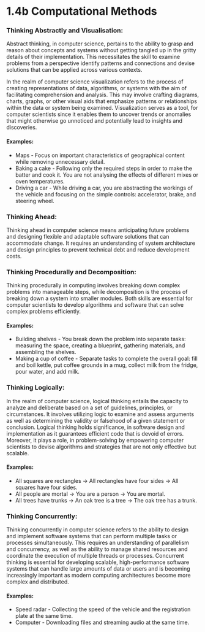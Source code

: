 # 1.4b Computational Methods

### Thinking Abstractly and Visualisation:

Abstract thinking, in computer science, pertains to the ability to grasp and reason about concepts and systems without getting tangled up in the gritty details of their implementation. This necessitates the skill to examine problems from a perspective identify patterns and connections and devise solutions that can be applied across various contexts.

In the realm of computer science visualization refers to the process of creating representations of data, algorithms, or systems with the aim of facilitating comprehension and analysis. This may involve crafting diagrams, charts, graphs, or other visual aids that emphasize patterns or relationships within the data or system being examined. Visualization serves as a tool, for computer scientists since it enables them to uncover trends or anomalies that might otherwise go unnoticed and potentially lead to insights and discoveries.

#### Examples:

* Maps - Focus on important characteristics of geographical content while removing unnecessary detail.
* Baking a cake - Following only the required steps in order to make the batter and cook it. You are not analysing the effects of different mixes or oven temperatures.
* Driving a car - While driving a car, you are abstracting the workings of the vehicle and focusing on the simple controls: accelerator, brake, and steering wheel.



### Thinking Ahead:

Thinking ahead in computer science means anticipating future problems and designing flexible and adaptable software solutions that can accommodate change. It requires an understanding of system architecture and design principles to prevent technical debt and reduce development costs.



### Thinking Procedurally and Decomposition:

Thinking procedurally in computing involves breaking down complex problems into manageable steps, while decomposition is the process of breaking down a system into smaller modules. Both skills are essential for computer scientists to develop algorithms and software that can solve complex problems efficiently.

#### Examples:

* Building shelves - You break down the problem into separate tasks: measuring the space, creating a blueprint, gathering materials, and assembling the shelves.
* Making a cup of coffee - Separate tasks to complete the overall goal: fill and boil kettle, put coffee grounds in a mug, collect milk from the fridge, pour water, and add milk.



### Thinking Logically:

In the realm of computer science, logical thinking entails the capacity to analyze and deliberate based on a set of guidelines, principles, or circumstances. It involves utilizing logic to examine and assess arguments as well as determining the validity or falsehood of a given statement or conclusion. Logical thinking holds significance, in software design and implementation as it guarantees efficient code that is devoid of errors. Moreover, it plays a role, in problem-solving by empowering computer scientists to devise algorithms and strategies that are not only effective but scalable.

#### Examples:

* All squares are rectangles -> All rectangles have four sides -> All squares have four sides.
* All people are mortal -> You are a person -> You are mortal.
* All trees have trunks -> An oak tree is a tree -> The oak tree has a trunk.



### Thinking Concurrently:

Thinking concurrently in computer science refers to the ability to design and implement software systems that can perform multiple tasks or processes simultaneously. This requires an understanding of parallelism and concurrency, as well as the ability to manage shared resources and coordinate the execution of multiple threads or processes. Concurrent thinking is essential for developing scalable, high-performance software systems that can handle large amounts of data or users and is becoming increasingly important as modern computing architectures become more complex and distributed.

#### Examples:

* Speed radar - Collecting the speed of the vehicle and the registration plate at the same time.
* Computer - Downloading files and streaming audio at the same time.
